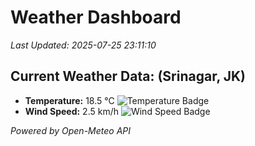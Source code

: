 
# Weather Dashboard

_Last Updated: 2025-07-25 23:11:10_

## Current Weather Data: (Srinagar, JK)
- **Temperature:** 18.5 °C ![Temperature Badge](https://img.shields.io/badge/Temperature-Low%20Temp-blue)
- **Wind Speed:** 2.5 km/h ![Wind Speed Badge](https://img.shields.io/badge/Wind%20Speed-Light%20Wind-blue)

*Powered by Open-Meteo API*
